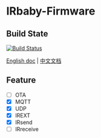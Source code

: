 # IRbaby-Firmware
## Build State
[![Build Status](https://www.travis-ci.org/Caffreyfans/IRbaby-firmware.svg?branch=master)](https://www.travis-ci.org/Caffreyfans/IRbaby-firmware)

[English doc](README.md) | [中文文档](README_zh.md)

## Feature
- [ ] OTA
- [x] MQTT
- [x] UDP
- [x] IREXT
- [x] IRsend
- [ ] IRreceive